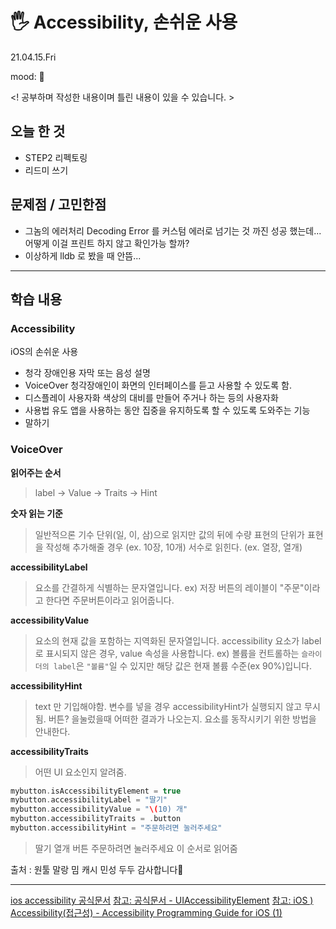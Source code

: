 # 🖐 Accessibility, 손쉬운 사용
21.04.15.Fri

mood: 🤔

<! 공부하며 작성한 내용이며 틀린 내용이 있을 수 있습니다. >

## 오늘 한 것
- STEP2 리펙토링
- 리드미 쓰기 

## 문제점 / 고민한점
- 그놈의 에러처리 Decoding Error 를 커스텀 에러로 넘기는 것 까진 성공 했는데... 어떻게 이걸 프린트 하지 않고 확인가능 할까?
- 이상하게 lldb 로 봤을 때 안뜸...

---

## 학습 내용
### Accessibility
iOS의 손쉬운 사용

* 청각 장애인용 자막 또는 음성 설명
* VoiceOver
청각장애인이 화면의 인터페이스를 듣고 사용할 수 있도록 함.
* 디스플레이 사용자화
색상의 대비를 만들어 주거나 하는 등의 사용자화
* 사용법 유도
앱을 사용하는 동안 집중을 유지하도록 할 수 있도록 도와주는 기능
* 말하기

### VoiceOver
**읽어주는 순서**
> label -> Value -> Traits -> Hint

**숫자 읽는 기준**
> 일반적으론 기수 단위(일, 이, 삼)으로 읽지만
> 값의 뒤에 수량 표현의 단위가 표현을 작성해 추가해줄 경우 (ex. 10장, 10개)
> 서수로 읽힌다. (ex. 열장, 열개)

**accessibilityLabel**
> 요소를 간결하게 식별하는 문자열입니다.
> ex) 저장 버튼의 레이블이 "주문"이라고 한다면 주문버튼이라고 읽어줍니다.

**accessibilityValue**
> 요소의 현재 값을 포함하는 지역화된 문자열입니다.
> accessibility 요소가 label로 표시되지 않은 경우, value 속성을 사용합니다. 
> ex) 볼륨을 컨트롤하는 `슬라이더의 label`은 `"볼륨"`일 수 있지만 해당 값은 현재 볼륨 수준(ex 90%)입니다.

**accessibilityHint**
> text 만 기입해야함. 변수를 넣을 경우 accessibilityHint가 실행되지 않고 무시됨.
> 버튼? 을눌렀을때 어떠한 결과가 나오는지.
> 요소를 동작시키기 위한 방법을 안내한다.

**accessibilityTraits**
> 어떤 UI 요소인지 알려줌.


```swift
mybutton.isAccessibilityElement = true
mybutton.accessibilityLabel = "딸기"
mybutton.accessibilityValue = "\(10) 개"
mybutton.accessibilityTraits = .button
mybutton.accessibilityHint = "주문하려면 눌러주세요"
```
> 딸기 열개 버튼 주문하려면 눌러주세요
> 이 순서로 읽어줌

출처 : 원툴 말랑 밈 캐시 민성 두두 감사합니다🧡

---
[ios accessibility 공식문서](https://developer.apple.com/accessibility/ios/)
[참고: 공식문서 - UIAccessibilityElement](https://developer.apple.com/documentation/uikit/uiaccessibilityelement)
[참고: iOS ) Accessibility(접근성) - Accessibility Programming Guide for iOS (1)](https://zeddios.tistory.com/443)
